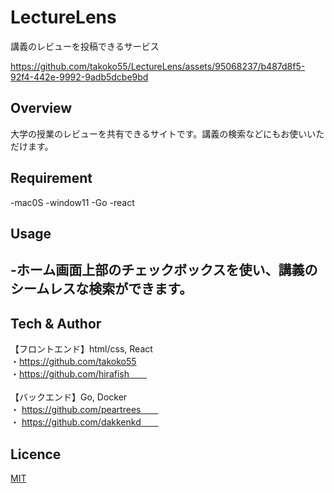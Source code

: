 # LectureLens
<samp>
講義のレビューを投稿できるサービス
</samp>


https://github.com/takoko55/LectureLens/assets/95068237/b487d8f5-92f4-442e-9992-9adb5dcbe9bd



## Overview
大学の授業のレビューを共有できるサイトです。講義の検索などにもお使いいただけます。

## Requirement
-mac0S
-window11
-Go
-react


## Usage
-ホーム画面上部のチェックボックスを使い、講義のシームレスな検索ができます。
-


## Tech & Author
【フロントエンド】html/css, React　<br>
 ・https://github.com/takoko55 　 <br>
 ・https://github.com/hirafish　　<br>
<br>
【バックエンド】Go, Docker　<br>
・ https://github.com/peartrees　　<br>
・ https://github.com/dakkenkd　　<br>

## Licence

[MIT](https://......)
